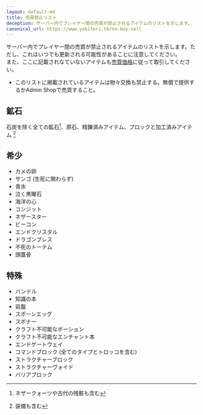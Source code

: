 ```yaml
---
layout: default-md
title: 売買禁止リスト
deception: サーバー内でプレイヤー間の売買が禁止されるアイテムのリストを示します。
canonical_url: https://www.yakitori.tk/no-buy-sell
---
```


サーバー内でプレイヤー間の売買が禁止されるアイテムのリストを示します。ただし、これはいつでも更新される可能性があることに注意してください。  
また、ここに記載されなていないアイテムも[売買価格](https://www.yakitori.tk/buy-sell-price)に従って取引してください。
* このリストに掲載されているアイテムは物々交換も禁止する。無償で提供するかAdmin Shopで売買すること。

## 鉱石
石炭を除く全ての鉱石[^1]、原石、精錬済みアイテム、ブロックと加工済みアイテム [^2]
[^1]: ネザークォーツや古代の残骸も含む
[^2]: 装備も含む

## 希少
- カメの卵
- サンゴ (生死に関わらず)
- 青氷
- 泣く黒曜石
- 海洋の心
- コンジット
- ネザースター
- ビーコン
- エンドクリスタル
- ドラゴンブレス
- 不死のトーテム
- 頭蓋骨

## 特殊
- バンドル
- 知識の本
- 岩盤
- スポーンエッグ
- スポナー
- クラフト不可能なポーション
- クラフト不可能なエンチャント本
- エンドゲートウェイ
- コマンドブロック (全てのタイプとトロッコを含む)
- ストラクチャーブロック
- ストラクチャーヴォイド
- バリアブロック